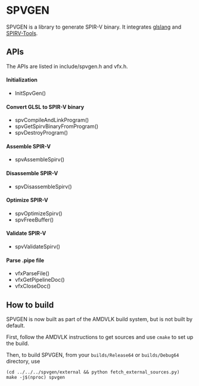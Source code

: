 # SPVGEN

SPVGEN is a library to generate SPIR-V binary. It integrates [glslang](https://github.com/KhronosGroup/glslang) and [SPIRV-Tools](https://github.com/KhronosGroup/SPIRV-Tools).

## APIs
The APIs are listed in include/spvgen.h and vfx.h.

#### Initialization
* InitSpvGen()

#### Convert GLSL to SPIR-V binary
* spvCompileAndLinkProgram()
* spvGetSpirvBinaryFromProgram()
* spvDestroyProgram()

#### Assemble SPIR-V
* spvAssembleSpirv()

#### Disassemble SPIR-V
* spvDisassembleSpirv()

#### Optimize SPIR-V
* spvOptimizeSpirv()
* spvFreeBuffer()

#### Validate SPIR-V
* spvValidateSpirv()

#### Parse .pipe file
* vfxParseFile()
* vfxGetPipelineDoc()
* vfxCloseDoc()

## How to build

SPVGEN is now built as part of the AMDVLK build system, but is not built by default.

First, follow the AMDVLK instructions to get sources and use `cmake` to set up the build.

Then, to build SPVGEN, from your `builds/Release64` or `builds/Debug64` directory, use
```
(cd ../../../spvgen/external && python fetch_external_sources.py)
make -j$(nproc) spvgen
```

